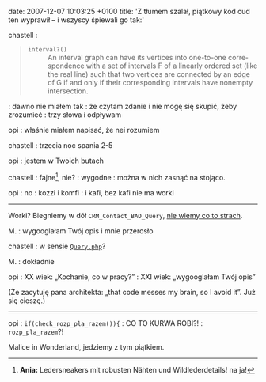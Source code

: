 date: 2007-12-07 10:03:25 +0100
title: 'Z tłumem szalał, piątkowy kod cud ten wyprawił – i wszyscy śpiewali go tak:'

chastell
: <blockquote lang='en'><dl><dt><code>interval?()</code></dt><dd>An interval graph can have its vertices into one-to-one correspondence with a set of intervals F of a linearly ordered set (like the real line) such that two vertices are connected by an edge of G if and only if their corresponding intervals have nonempty intersection.</dd></dl></blockquote>
: dawno nie miałem tak
: że czytam zdanie i nie mogę się skupić, żeby zrozumieć
: trzy słowa i odpływam

opi
: właśnie miałem napisać, że nei rozumiem

chastell
: trzecia noc spania 2-5

opi
: jestem w Twoich butach

chastell
: fajne[^1], nie?
: wygodne
: można w nich zasnąć na stojąco.

opi
: no
: kozzi i komfi
: i kafi, bez kafi nie ma worki

---

Worki? Biegniemy w dół `CRM_Contact_BAO_Query`, [nie wiemy co to strach](wycinki/oi-oi-oi.ogg 'sułtani punku').

M.
: wygooglałam Twój opis i mnie przerosło

chastell
: w sensie [`Query.php`](http://svn.civicrm.org/civicrm/branches/v1.9/CRM/Contact/BAO/Query.php 'szukajcie mnie dziś tam')?

M.
: dokładnie

opi
: XX wiek: „Kochanie, co w pracy?”
: XXI wiek: „wygooglałam Twój opis”

(Że zacytuję pana architekta: „that code messes my brain, so I avoid it”. Już się cieszę.)

---

opi
: `if(check_rozp_pla_razem()){`
: CO TO KURWA ROBI?!
: `rozp_pla_razem`?!

Malice in Wonderland, jedziemy z tym piątkiem.

[^1]: **Ania:** Ledersneakers mit robusten Nähten und Wildlederdetails! na ja!
